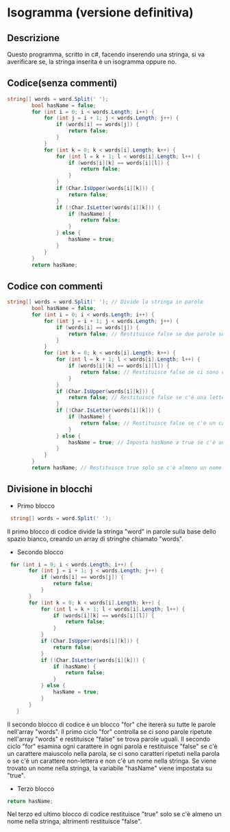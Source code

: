 # Isogramma (versione definitiva)

## Descrizione 
Questo programma, scritto in c#, facendo inserendo una stringa, si va averificare se, la stringa inserita è un isogramma oppure no.

## Codice(senza commenti)
```c#
string[] words = word.Split(' '); 
        bool hasName = false;
        for (int i = 0; i < words.Length; i++) {
            for (int j = i + 1; j < words.Length; j++) {
                if (words[i] == words[j]) {
                    return false; 
                }
            }
            for (int k = 0; k < words[i].Length; k++) {
                for (int l = k + 1; l < words[i].Length; l++) {
                    if (words[i][k] == words[i][l]) {
                        return false; 
                    }
                }
                if (Char.IsUpper(words[i][k])) {
                    return false; 
                }
                if (!Char.IsLetter(words[i][k])) {
                    if (hasName) {
                        return false; 
                    }
                } else {
                    hasName = true; 
                }
            }
        }
        return hasName; 

``` 

## Codice con commenti
```c#
string[] words = word.Split(' '); // Divide la stringa in parole
        bool hasName = false;
        for (int i = 0; i < words.Length; i++) {
            for (int j = i + 1; j < words.Length; j++) {
                if (words[i] == words[j]) {
                    return false; // Restituisce false se due parole sono uguali
                }
            }
            for (int k = 0; k < words[i].Length; k++) {
                for (int l = k + 1; l < words[i].Length; l++) {
                    if (words[i][k] == words[i][l]) {
                        return false; // Restituisce false se ci sono caratteri ripetuti nella parola
                    }
                }
                if (Char.IsUpper(words[i][k])) {
                    return false; // Restituisce false se c'è una lettera maiuscola nella parola
                }
                if (!Char.IsLetter(words[i][k])) {
                    if (hasName) {
                        return false; // Restituisce false se c'è un carattere non-lettera e non c'è un nome nella stringa
                    }
                } else {
                    hasName = true; // Imposta hasName a true se c'è un nome nella stringa
                }
            }
        }
        return hasName; // Restituisce true solo se c'è almeno un nome nella stringa

``` 
## Divisione in blocchi

* Primo blocco
```c#
 string[] words = word.Split(' '); 
``` 
Il primo blocco di codice divide la stringa "word" in parole sulla base dello spazio bianco, creando un array di stringhe chiamato "words".

* Secondo blocco
```c#
 for (int i = 0; i < words.Length; i++) {
       for (int j = i + 1; j < words.Length; j++) {
           if (words[i] == words[j]) {
               return false; 
           }
       }
       for (int k = 0; k < words[i].Length; k++) {
           for (int l = k + 1; l < words[i].Length; l++) {
               if (words[i][k] == words[i][l]) {
                   return false; 
               }
           }
           if (Char.IsUpper(words[i][k])) {
               return false; 
           }
           if (!Char.IsLetter(words[i][k])) {
               if (hasName) {
                   return false; 
               }
           } else {
               hasName = true; 
           }
       }
   }

``` 
Il secondo blocco di codice è un blocco "for" che itererà su tutte le parole nell'array "words".
Il primo ciclo "for" controlla se ci sono parole ripetute nell'array "words" e restituisce "false" se trova parole uguali.
Il secondo ciclo "for" esamina ogni carattere in ogni parola e restituisce "false" se c'è un carattere maiuscolo nella parola, se ci sono caratteri ripetuti nella parola o se c'è un carattere non-lettera e non c'è un nome nella stringa.
Se viene trovato un nome nella stringa, la variabile "hasName" viene impostata su "true".

* Terzo blocco
```c#
return hasName; 
``` 
Nel terzo ed ultimo blocco di codice restituisce "true" solo se c'è almeno un nome nella stringa, altrimenti restituisce "false".
